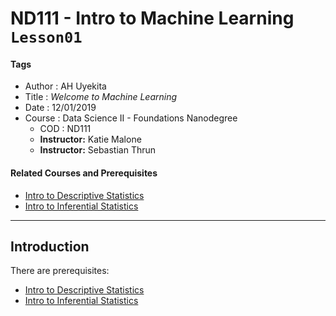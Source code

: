 # ND111 - Intro to Machine Learning `Lesson01`

#### Tags
* Author : AH Uyekita
* Title  : _Welcome to Machine Learning_
* Date   : 12/01/2019
* Course : Data Science II - Foundations Nanodegree
    * COD    : ND111
    * **Instructor:** Katie Malone
    * **Instructor:** Sebastian Thrun

#### Related Courses and Prerequisites

* [Intro to Descriptive Statistics][rel_1]
* [Intro to Inferential Statistics][rel_2]


[rel_1]: https://www.udacity.com/course/intro-to-descriptive-statistics--ud827
[rel_2]: https://www.udacity.com/course/intro-to-inferential-statistics--ud201


********************************************************************************

## Introduction

There are prerequisites:

* [Intro to Descriptive Statistics][rel_1]
* [Intro to Inferential Statistics][rel_2]
